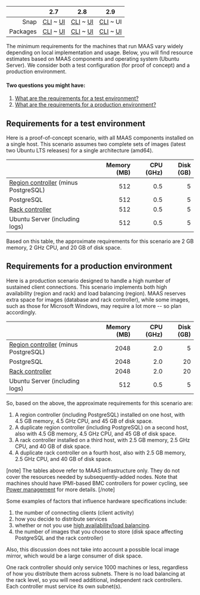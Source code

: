 <!-- deb-2-7-cli
||2.7|2.8|2.9|
|-----:|:-----:|:-----:|:-----:|
|Snap|[CLI](/t/maas-requirements/2874) ~ [UI](/t/maas-requirements/2875)|[CLI](/t/maas-requirements/2876) ~ [UI](/t/maas-requirements/2877)|[CLI](/t/maas-requirements/2878) ~ [UI](/t/maas-requirements/2879)|
|Packages|CLI ~ [UI](/t/maas-requirements/2881)|[CLI](/t/maas-requirements/2882) ~ [UI](/t/maas-requirements/2883)|[CLI](/t/maas-requirements/2884) ~ [UI](/t/maas-requirements/2885)|
 deb-2-7-cli -->

<!-- deb-2-7-ui
||2.7|2.8|2.9|
|-----:|:-----:|:-----:|:-----:|
|Snap|[CLI](/t/maas-requirements/2874) ~ [UI](/t/maas-requirements/2875)|[CLI](/t/maas-requirements/2876) ~ [UI](/t/maas-requirements/2877)|[CLI](/t/maas-requirements/2878) ~ [UI](/t/maas-requirements/2879)|
|Packages|[CLI](/t/maas-requirements/2880) ~ UI|[CLI](/t/maas-requirements/2882) ~ [UI](/t/maas-requirements/2883)|[CLI](/t/maas-requirements/2884) ~ [UI](/t/maas-requirements/2885)|
 deb-2-7-ui -->

<!-- deb-2-8-cli
||2.7|2.8|2.9|
|-----:|:-----:|:-----:|:-----:|
|Snap|[CLI](/t/maas-requirements/2874) ~ [UI](/t/maas-requirements/2875)|[CLI](/t/maas-requirements/2876) ~ [UI](/t/maas-requirements/2877)|[CLI](/t/maas-requirements/2878) ~ [UI](/t/maas-requirements/2879)|
|Packages|[CLI](/t/maas-requirements/2880) ~ [UI](/t/maas-requirements/2881)|CLI ~ [UI](/t/maas-requirements/2883)|[CLI](/t/maas-requirements/2884) ~ [UI](/t/maas-requirements/2885)|
 deb-2-8-cli -->

<!-- deb-2-8-ui
||2.7|2.8|2.9|
|-----:|:-----:|:-----:|:-----:|
|Snap|[CLI](/t/maas-requirements/2874) ~ [UI](/t/maas-requirements/2875)|[CLI](/t/maas-requirements/2876) ~ [UI](/t/maas-requirements/2877)|[CLI](/t/maas-requirements/2878) ~ [UI](/t/maas-requirements/2879)|
|Packages|[CLI](/t/maas-requirements/2880) ~ [UI](/t/maas-requirements/2881)|[CLI](/t/maas-requirements/2882) ~ UI|[CLI](/t/maas-requirements/2884) ~ [UI](/t/maas-requirements/2885)|
 deb-2-8-ui -->

<!-- deb-2-9-cli
||2.7|2.8|2.9|
|-----:|:-----:|:-----:|:-----:|
|Snap|[CLI](/t/maas-requirements/2874) ~ [UI](/t/maas-requirements/2875)|[CLI](/t/maas-requirements/2876) ~ [UI](/t/maas-requirements/2877)|[CLI](/t/maas-requirements/2878) ~ [UI](/t/maas-requirements/2879)|
|Packages|[CLI](/t/maas-requirements/2880) ~ [UI](/t/maas-requirements/2881)|[CLI](/t/maas-requirements/2882) ~ [UI](/t/maas-requirements/2883)|CLI ~ [UI](/t/maas-requirements/2885)|
 deb-2-9-cli -->

<!-- deb-2-9-ui
||2.7|2.8|2.9|
|-----:|:-----:|:-----:|:-----:|
|Snap|[CLI](/t/maas-requirements/2874) ~ [UI](/t/maas-requirements/2875)|[CLI](/t/maas-requirements/2876) ~ [UI](/t/maas-requirements/2877)|[CLI](/t/maas-requirements/2878) ~ [UI](/t/maas-requirements/2879)|
|Packages|[CLI](/t/maas-requirements/2880) ~ [UI](/t/maas-requirements/2881)|[CLI](/t/maas-requirements/2882) ~ [UI](/t/maas-requirements/2883)|[CLI](/t/maas-requirements/2884) ~ UI|
 deb-2-9-ui -->

<!-- snap-2-7-cli
||2.7|2.8|2.9|
|-----:|:-----:|:-----:|:-----:|
|Snap|CLI ~ [UI](/t/maas-requirements/2875)|[CLI](/t/maas-requirements/2876) ~ [UI](/t/maas-requirements/2877)|[CLI](/t/maas-requirements/2878) ~ [UI](/t/maas-requirements/2879)|
|Packages|[CLI](/t/maas-requirements/2880) ~ [UI](/t/maas-requirements/2881)|[CLI](/t/maas-requirements/2882) ~ [UI](/t/maas-requirements/2883)|[CLI](/t/maas-requirements/2884) ~ [UI](/t/maas-requirements/2885)|
 snap-2-7-cli -->

<!-- snap-2-7-ui
||2.7|2.8|2.9|
|-----:|:-----:|:-----:|:-----:|
|Snap|[CLI](/t/maas-requirements/2874) ~ UI|[CLI](/t/maas-requirements/2876) ~ [UI](/t/maas-requirements/2877)|[CLI](/t/maas-requirements/2878) ~ [UI](/t/maas-requirements/2879)|
|Packages|[CLI](/t/maas-requirements/2880) ~ [UI](/t/maas-requirements/2881)|[CLI](/t/maas-requirements/2882) ~ [UI](/t/maas-requirements/2883)|[CLI](/t/maas-requirements/2884) ~ [UI](/t/maas-requirements/2885)|
 snap-2-7-ui -->

<!-- snap-2-8-cli
||2.7|2.8|2.9|
|-----:|:-----:|:-----:|:-----:|
|Snap|[CLI](/t/maas-requirements/2874) ~ [UI](/t/maas-requirements/2875)|CLI ~ [UI](/t/maas-requirements/2877)|[CLI](/t/maas-requirements/2878) ~ [UI](/t/maas-requirements/2879)|
|Packages|[CLI](/t/maas-requirements/2880) ~ [UI](/t/maas-requirements/2881)|[CLI](/t/maas-requirements/2882) ~ [UI](/t/maas-requirements/2883)|[CLI](/t/maas-requirements/2884) ~ [UI](/t/maas-requirements/2885)|
 snap-2-8-cli -->

<!-- snap-2-8-ui
||2.7|2.8|2.9|
|-----:|:-----:|:-----:|:-----:|
|Snap|[CLI](/t/maas-requirements/2874) ~ [UI](/t/maas-requirements/2875)|[CLI](/t/maas-requirements/2876) ~ UI|[CLI](/t/maas-requirements/2878) ~ [UI](/t/maas-requirements/2879)|
|Packages|[CLI](/t/maas-requirements/2880) ~ [UI](/t/maas-requirements/2881)|[CLI](/t/maas-requirements/2882) ~ [UI](/t/maas-requirements/2883)|[CLI](/t/maas-requirements/2884) ~ [UI](/t/maas-requirements/2885)|
 snap-2-8-ui -->

<!-- snap-2-9-cli
||2.7|2.8|2.9|
|-----:|:-----:|:-----:|:-----:|
|Snap|[CLI](/t/maas-requirements/2874) ~ [UI](/t/maas-requirements/2875)|[CLI](/t/maas-requirements/2876) ~ [UI](/t/maas-requirements/2877)|CLI ~ [UI](/t/maas-requirements/2879)|
|Packages|[CLI](/t/maas-requirements/2880) ~ [UI](/t/maas-requirements/2881)|[CLI](/t/maas-requirements/2882) ~ [UI](/t/maas-requirements/2883)|[CLI](/t/maas-requirements/2884) ~ [UI](/t/maas-requirements/2885)|
 snap-2-9-cli -->

||2.7|2.8|2.9|
|-----:|:-----:|:-----:|:-----:|
|Snap|[CLI](/t/maas-requirements/2874) ~ [UI](/t/maas-requirements/2875)|[CLI](/t/maas-requirements/2876) ~ [UI](/t/maas-requirements/2877)|[CLI](/t/maas-requirements/2878) ~ UI|
|Packages|[CLI](/t/maas-requirements/2880) ~ [UI](/t/maas-requirements/2881)|[CLI](/t/maas-requirements/2882) ~ [UI](/t/maas-requirements/2883)|[CLI](/t/maas-requirements/2884) ~ [UI](/t/maas-requirements/2885)|

The minimum requirements for the machines that run MAAS vary widely depending on local implementation and usage.  Below, you will find resource estimates based on MAAS components and operating system (Ubuntu Server). We consider both a test configuration (for proof of concept) and a production environment.

#### Two questions you might have:

1. [What are the requirements for a test environment?](#heading--test-environment)
2. [What are the requirements for a production environment?](#heading--production-environment)

<h2 id="heading--test-environment">Requirements for a test environment</h2>

Here is a proof-of-concept scenario, with all MAAS components installed on a single host. This scenario assumes two complete sets of images (latest two Ubuntu LTS releases) for a single architecture (amd64).

| | Memory (MB) | CPU (GHz) | Disk (GB) |
|:-----|-----:|-----:|-----:|
| [Region controller](/t/concepts-and-terms/785#heading--controllers) (minus PostgreSQL) | 512 | 0.5 | 5 |
| PostgreSQL | 512 | 0.5 | 5 |
| [Rack controller](/t/concepts-and-terms/785#heading--controllers") | 512 | 0.5 | 5 |
| Ubuntu Server (including logs)| 512 | 0.5 | 5 |

Based on this table, the approximate requirements for this scenario are 2 GB memory, 2 GHz CPU, and 20 GB of disk space.

<h2 id="heading--production-environment">Requirements for a production environment</h2>

Here is a production scenario designed to handle a high number of sustained client connections. This scenario implements both high availability (region and rack) and load balancing (region). MAAS reserves extra space for images (database and rack controller), while some images, such as those for Microsoft Windows, may require a lot more -- so plan accordingly.

| | Memory (MB) | CPU (GHz) | Disk (GB) |
|:-----|-----:|-----:|-----:|
| [Region controller](/t/concepts-and-terms/785#heading--controllers) (minus PostgreSQL) | 2048 | 2.0 | 5 |
| PostgreSQL | 2048 | 2.0 | 20 |
| [Rack controller](/t/concepts-and-terms/785#heading--controllers") | 2048 | 2.0 | 20 |
| Ubuntu Server (including logs)| 512 | 0.5 | 5 |

So, based on the above, the approximate requirements for this scenario are:

1. A region controller (including PostgreSQL) installed on one host, with 4.5 GB memory, 4.5 GHz CPU, and 45 GB of disk space.
2. A duplicate region controller (including PostgreSQL) on a second host, also with 4.5 GB memory, 4.5 GHz CPU, and 45 GB of disk space.
3. A rack controller installed on a third host, with 2.5 GB memory, 2.5 GHz CPU, and 40 GB of disk space.
4. A duplicate rack controller on a fourth host, also with 2.5 GB memory, 2.5 GHz CPU, and 40 GB of disk space.

<!-- deb-2-7-cli
[note]
The tables above refer to MAAS infrastructure only. They do not cover the resources needed by subsequently-added nodes. Note that machines should have IPMI-based BMC controllers for power cycling, see [Power management](/t/power-management/3012) for more details.
[/note]

Some examples of factors that influence hardware specifications include:

1. the number of connecting clients (client activity)
2. how you decide to distribute services
3. whether or not you use [high availability/load balancing](/t/high-availability/2588).
4. the number of images that you choose to store (disk space affecting PostgreSQL and the rack controller)
 deb-2-7-cli -->

<!-- deb-2-7-ui
[note]
The tables above refer to MAAS infrastructure only. They do not cover the resources needed by subsequently-added nodes. Note that machines should have IPMI-based BMC controllers for power cycling, see [Power management](/t/power-management/3013) for more details.
[/note]

Some examples of factors that influence hardware specifications include:

1. the number of connecting clients (client activity)
2. how you decide to distribute services
3. whether or not you use [high availability/load balancing](/t/high-availability/2689).
4. the number of images that you choose to store (disk space affecting PostgreSQL and the rack controller)
 deb-2-7-ui -->

<!-- deb-2-8-cli
[note]
The tables above refer to MAAS infrastructure only. They do not cover the resources needed by subsequently-added nodes. Note that machines should have IPMI-based BMC controllers for power cycling, see [Power management](/t/power-management/3014) for more details.
[/note]

Some examples of factors that influence hardware specifications include:

1. the number of connecting clients (client activity)
2. how you decide to distribute services
3. whether or not you use [high availability/load balancing](/t/high-availability/2690).
4. the number of images that you choose to store (disk space affecting PostgreSQL and the rack controller)
 deb-2-8-cli -->

<!-- deb-2-8-ui
[note]
The tables above refer to MAAS infrastructure only. They do not cover the resources needed by subsequently-added nodes. Note that machines should have IPMI-based BMC controllers for power cycling, see [Power management](/t/power-management/3015) for more details.
[/note]

Some examples of factors that influence hardware specifications include:

1. the number of connecting clients (client activity)
2. how you decide to distribute services
3. whether or not you use [high availability/load balancing](/t/high-availability/2691).
4. the number of images that you choose to store (disk space affecting PostgreSQL and the rack controller)
 deb-2-8-ui -->

<!-- deb-2-9-cli
[note]
The tables above refer to MAAS infrastructure only. They do not cover the resources needed by subsequently-added nodes. Note that machines should have IPMI-based BMC controllers for power cycling, see [Power management](/t/power-management/3016) for more details.
[/note]

Some examples of factors that influence hardware specifications include:

1. the number of connecting clients (client activity)
2. how you decide to distribute services
3. whether or not you use [high availability/load balancing](/t/high-availability/2692).
4. the number of images that you choose to store (disk space affecting PostgreSQL and the rack controller)
 deb-2-9-cli -->

<!-- deb-2-9-ui
[note]
The tables above refer to MAAS infrastructure only. They do not cover the resources needed by subsequently-added nodes. Note that machines should have IPMI-based BMC controllers for power cycling, see [Power management](/t/power-management/3017) for more details.
[/note]

Some examples of factors that influence hardware specifications include:

1. the number of connecting clients (client activity)
2. how you decide to distribute services
3. whether or not you use [high availability/load balancing](/t/high-availability/2693).
4. the number of images that you choose to store (disk space affecting PostgreSQL and the rack controller)
 deb-2-9-ui -->

<!-- snap-2-7-cli
[note]
The tables above refer to MAAS infrastructure only. They do not cover the resources needed by subsequently-added nodes. Note that machines should have IPMI-based BMC controllers for power cycling, see [Power management](/t/power-management/3006) for more details.
[/note]

Some examples of factors that influence hardware specifications include:

1. the number of connecting clients (client activity)
2. how you decide to distribute services
3. whether or not you use [high availability/load balancing](/t/high-availability/2682).
4. the number of images that you choose to store (disk space affecting PostgreSQL and the rack controller)
 snap-2-7-cli -->

<!-- snap-2-7-ui
[note]
The tables above refer to MAAS infrastructure only. They do not cover the resources needed by subsequently-added nodes. Note that machines should have IPMI-based BMC controllers for power cycling, see [Power management](/t/power-management/3007) for more details.
[/note]

Some examples of factors that influence hardware specifications include:

1. the number of connecting clients (client activity)
2. how you decide to distribute services
3. whether or not you use [high availability/load balancing](/t/high-availability/2683).
4. the number of images that you choose to store (disk space affecting PostgreSQL and the rack controller)
 snap-2-7-ui -->

<!-- snap-2-8-cli
[note]
The tables above refer to MAAS infrastructure only. They do not cover the resources needed by subsequently-added nodes. Note that machines should have IPMI-based BMC controllers for power cycling, see [Power management](/t/power-management/3008) for more details.
[/note]

Some examples of factors that influence hardware specifications include:

1. the number of connecting clients (client activity)
2. how you decide to distribute services
3. whether or not you use [high availability/load balancing](/t/high-availability/2684).
4. the number of images that you choose to store (disk space affecting PostgreSQL and the rack controller)
 snap-2-8-cli -->

<!-- snap-2-8-ui
[note]
The tables above refer to MAAS infrastructure only. They do not cover the resources needed by subsequently-added nodes. Note that machines should have IPMI-based BMC controllers for power cycling, see [Power management](/t/power-management/3009) for more details.
[/note]

Some examples of factors that influence hardware specifications include:

1. the number of connecting clients (client activity)
2. how you decide to distribute services
3. whether or not you use [high availability/load balancing](/t/high-availability/2685).
4. the number of images that you choose to store (disk space affecting PostgreSQL and the rack controller)
 snap-2-8-ui -->

<!-- snap-2-9-cli
[note]
The tables above refer to MAAS infrastructure only. They do not cover the resources needed by subsequently-added nodes. Note that machines should have IPMI-based BMC controllers for power cycling, see [Power management](/t/power-management/3010) for more details.
[/note]

Some examples of factors that influence hardware specifications include:

1. the number of connecting clients (client activity)
2. how you decide to distribute services
3. whether or not you use [high availability/load balancing](/t/high-availability/2686).
4. the number of images that you choose to store (disk space affecting PostgreSQL and the rack controller)
 snap-2-9-cli -->

[note]
The tables above refer to MAAS infrastructure only. They do not cover the resources needed by subsequently-added nodes. Note that machines should have IPMI-based BMC controllers for power cycling, see [Power management](/t/power-management/3011) for more details.
[/note]

Some examples of factors that influence hardware specifications include:

1. the number of connecting clients (client activity)
2. how you decide to distribute services
3. whether or not you use [high availability/load balancing](/t/high-availability/2687).
4. the number of images that you choose to store (disk space affecting PostgreSQL and the rack controller)

Also, this discussion does not take into account a possible local image mirror, which would be a large consumer of disk space.

One rack controller should only service 1000 machines or less, regardless of how you distribute them across subnets. There is no load balancing at the rack level, so you will need additional, independent rack controllers. Each controller must service its own subnet(s).
